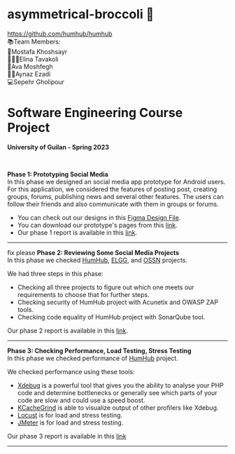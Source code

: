 # asymmetrical-broccoli 🥦
https://github.com/humhub/humhub
<br/>
📚Team Members:<br/>
        🧠Mostafa Khoshsayr<br/>
        🏃🏻‍♀️Elina Tavakoli<br/>
        👻Ava Moshfegh<br/>
        💪🏼Aynaz Ezadi<br/>
        💻Sepehr Gholipour<br/>

# Software Engineering Course Project
**University of Guilan - Spring 2023**
         
<br> 

**Phase 1: Prototyping Social Media**      
In this phase we designed an social media app prototype for Android users.       
For this application, we considered the features of posting post, creating groups, forums, publishing news and several other features. The  users can follow their friends and also communicate with them in groups or forums.    
- You can check out our designs in this [Figma Design File](https://www.figma.com/design/KWXt4XeBgLU9o7mq48Ez9x/Untitled?node-id=0-1&t=6su7HRzuoLbQ72qK-0).
- You can download our prototype's pages from this [link](https://github.com/amirezzati/SE/blob/main/Phase1%20%20-%20Prototyping%20Social%20Media/Pages.pdf).   
- Our phase 1 report is available in this [link](https://github.com/amirezzati/SE/blob/main/Phase1%20%20-%20Prototyping%20Social%20Media/SE%20-%20Phase%201%20report%20(2).pdf).
            
<hr>

fix please
**Phase 2: Reviewing Some Social Media Projects**      
In this phase we checked [HumHub](https://github.com/humhub/humhub), [ELGG](https://github.com/oxwall/oxwall), and [OSSN](https://github.com/boonex/dolphin.pro) projects.     

We had three steps in this phase: 
- Checking all three projects to figure out which one meets our requirements to choose that for further steps. 
- Checking security of HumHub project with Acunetix and OWASP ZAP tools.
- Checking code equality of HumHub project with SonarQube tool.

Our phase 2 report is available in this [link](https://github.com/amirezzati/SE/blob/main/Phase2%20-%20Review%20Some%20Social%20Media%20Apps/SE%20-%20Phase%202%20report.pdf).
      <hr>

**Phase 3: Checking Performance, Load Testing, Stress Testing**      
In this phase we checked performance of [HumHub](https://github.com/humhub/humhub) project.     

We checked performance using these tools: 
- [Xdebug](https://xdebug.org/) is a powerful tool that gives you the ability to analyse your PHP code and determine bottlenecks or generally see which parts of your code are slow and could use a speed boost.
- [KCacheGrind](https://kcachegrind.github.io/html/Home.html) is able to visualize output of other profilers like Xdebug.
- [Locust](https://locust.io/) is for load and stress testing.
- [JMeter](https://jmeter.apache.org/) is for load and stress testing.

Our phase 3 report is available in this [link](https://github.com/amirezzati/SE/blob/main/Phase3%20-%20Checking%20Performance/SE%20-%20Phase%203%20report.pdf)
<hr>     
<br>           

